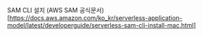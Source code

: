 SAM CLI 설치
(AWS SAM 공식문서)[https://docs.aws.amazon.com/ko_kr/serverless-application-model/latest/developerguide/serverless-sam-cli-install-mac.html]
